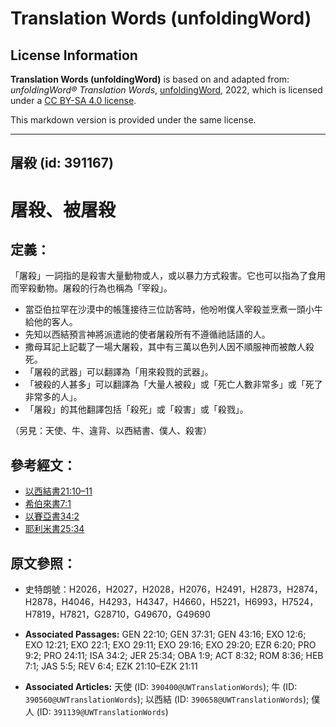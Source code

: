 # Translation Words (unfoldingWord)

## License Information

**Translation Words (unfoldingWord)** is based on and adapted from: _unfoldingWord® Translation Words_, [unfoldingWord](https://unfoldingword.org/utw), 2022, which is licensed under a [CC BY-SA 4.0 license](https://creativecommons.org/licenses/by-sa/4.0/legalcode.en).

This markdown version is provided under the same license.



--------------------------------

## 屠殺 (id: 391167)

屠殺、被屠殺
======

定義：
---

「屠殺」一詞指的是殺害大量動物或人，或以暴力方式殺害。它也可以指為了食用而宰殺動物。屠殺的行為也稱為「宰殺」。

* 當亞伯拉罕在沙漠中的帳篷接待三位訪客時，他吩咐僕人宰殺並烹煮一頭小牛給他的客人。
* 先知以西結預言神將派遣祂的使者屠殺所有不遵循祂話語的人。
* 撒母耳記上記載了一場大屠殺，其中有三萬以色列人因不順服神而被敵人殺死。
* 「屠殺的武器」可以翻譯為「用來殺戮的武器」。
* 「被殺的人甚多」可以翻譯為「大量人被殺」或「死亡人數非常多」或「死了非常多的人」。
* 「屠殺」的其他翻譯包括「殺死」或「殺害」或「殺戮」。

（另見：天使、牛、違背、以西結書、僕人、殺害）

參考經文：
-----

* [以西結書21:10–11](https://ref.ly/Ezek21:10-Ezek21:11)
* [希伯來書7:1](https://ref.ly/Heb7:1)
* [以賽亞書34:2](https://ref.ly/Isa34:2)
* [耶利米書25:34](https://ref.ly/Jer25:34)

原文參照：
-----

* 史特朗號：H2026，H2027，H2028，H2076，H2491，H2873，H2874，H2878，H4046，H4293，H4347，H4660，H5221，H6993，H7524，H7819，H7821，G28710，G49670，G49690

* **Associated Passages:** GEN 22:10; GEN 37:31; GEN 43:16; EXO 12:6; EXO 12:21; EXO 22:1; EXO 29:11; EXO 29:16; EXO 29:20; EZR 6:20; PRO 9:2; PRO 24:11; ISA 34:2; JER 25:34; OBA 1:9; ACT 8:32; ROM 8:36; HEB 7:1; JAS 5:5; REV 6:4; EZK 21:10–EZK 21:11
* **Associated Articles:** 天使 (ID: `390400@UWTranslationWords`); 牛 (ID: `390560@UWTranslationWords`); 以西結 (ID: `390658@UWTranslationWords`); 僕人 (ID: `391139@UWTranslationWords`)

